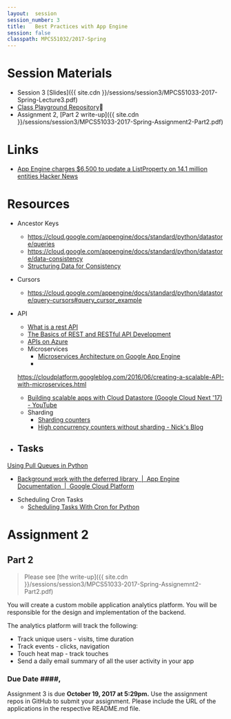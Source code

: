 ```yaml
---
layout:  session
session_number: 3
title:   Best Practices with App Engine
session: false
classpath: MPCS51032/2017-Spring
---
```


Session Materials
=================
* Session 3 [Slides]({{ site.cdn }}/sessions/session3/MPCS51033-2017-Spring-Lecture3.pdf)
* [Class Playground Repository](https://github.com/uchicago-cloud/mpcs51033-2017-spring-playground)
* Assignment 2, [Part 2 write-up]({{ site.cdn }}/sessions/session3/MPCS51033-2017-Spring-Assignment2-Part2.pdf)

Links
=====
* [App Engine charges $6,500 to update a ListProperty on 14.1 million entities  Hacker News](https://news.ycombinator.com/item?id=3431132)


Resources
=========
* Ancestor Keys
  - https://cloud.google.com/appengine/docs/standard/python/datastore/queries
  - https://cloud.google.com/appengine/docs/standard/python/datastore/data-consistency
  - [Structuring Data for Consistency](https://cloud.google.com/appengine/docs/standard/python/datastore/structuring_for_strong_consistency)

* Cursors
  - https://cloud.google.com/appengine/docs/standard/python/datastore/query-cursors#query_cursor_example

* API
  - [What is a rest API](https://tutorialedge.net/general/what-is-a-rest-api/)
  - [The Basics of REST and RESTful API Development](http://www.hongkiat.com/blog/rest-restful-api-dev/)
  - [APIs on Azure](https://docs.microsoft.com/en-us/azure/architecture/best-practices/api-design)

  * Microservices
    - [Microservices Architecture on Google App Engine](https://cloud.google.com/appengine/docs/standard/python/microservices-on-app-engine)
    -
  https://cloudplatform.googleblog.com/2016/06/creating-a-scalable-API-with-microservices.html
    - [Building scalable apps with Cloud Datastore (Google Cloud Next '17) - YouTube](https://www.youtube.com/watch?v=0EIqacNVuAo&t=11s)


  * Sharding
    - [Sharding counters](https://cloud.google.com/appengine/articles/sharding_counters)
    - [High concurrency counters without sharding - Nick's Blog](http://blog.notdot.net/2010/04/High-concurrency-counters-without-sharding)


* Tasks
  -
[Using Pull Queues in Python](https://cloud.google.com/appengine/docs/standard/python/taskqueue/overview-pull)

  -  [Background work with the deferred library  |  App Engine Documentation  |  Google Cloud Platform](https://cloud.google.com/appengine/articles/deferred)


* Scheduling Cron Tasks
  - [Scheduling Tasks With Cron for Python](https://cloud.google.com/appengine/docs/standard/python/config/cron)




Assignment 2
============

## Part 2 ##

> Please see [the write-up]({{ site.cdn }}/sessions/session3/MPCS51033-2017-Spring-Assignemnt2-Part2.pdf)


You will create a custom mobile application analytics platform.  You will be responsible for the design and implementation of the backend.

The analytics platform will track the following:
  * Track unique users - visits, time duration
  * Track events - clicks, navigation
  * Touch heat map - track touches
  * Send a daily email summary of all the user activity in your app

### Due Date ####,
Assignment 3 is due **October 19, 2017 at 5:29pm.** Use the assignment repos in GitHub to submit your assignment.  Please include the URL of the applications in the respective README.md file.
